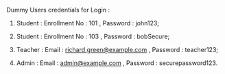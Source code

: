 Dummy Users credentials for Login :

1. Student : Enrollment No : 101 , Password : john123;

2. Student : Enrollment No : 103 , Password : bobSecure;

3. Teacher : Email : richard.green@example.com , Password : teacher123;

4. Admin   : Email : admin@example.com , Password : securepassword123.

